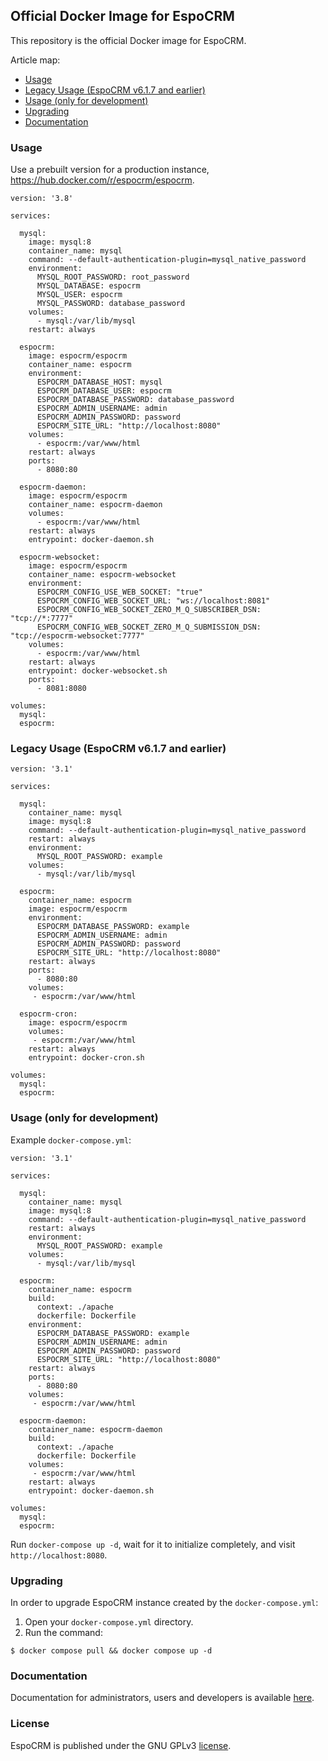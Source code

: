 ## Official Docker Image for EspoCRM

This repository is the official Docker image for EspoCRM.

Article map:

- [Usage](#usage)
- [Legacy Usage (EspoCRM v6.1.7 and earlier)](#legacy-usage-espocrm-v617-and-earlier)
- [Usage (only for development)](#usage-only-for-development)
- [Upgrading](#upgrading)
- [Documentation](#documentation)

### Usage

Use a prebuilt version for a production instance, https://hub.docker.com/r/espocrm/espocrm.

```
version: '3.8'

services:

  mysql:
    image: mysql:8
    container_name: mysql
    command: --default-authentication-plugin=mysql_native_password
    environment:
      MYSQL_ROOT_PASSWORD: root_password
      MYSQL_DATABASE: espocrm
      MYSQL_USER: espocrm
      MYSQL_PASSWORD: database_password
    volumes:
      - mysql:/var/lib/mysql
    restart: always

  espocrm:
    image: espocrm/espocrm
    container_name: espocrm
    environment:
      ESPOCRM_DATABASE_HOST: mysql
      ESPOCRM_DATABASE_USER: espocrm
      ESPOCRM_DATABASE_PASSWORD: database_password
      ESPOCRM_ADMIN_USERNAME: admin
      ESPOCRM_ADMIN_PASSWORD: password
      ESPOCRM_SITE_URL: "http://localhost:8080"
    volumes:
      - espocrm:/var/www/html
    restart: always
    ports:
      - 8080:80

  espocrm-daemon:
    image: espocrm/espocrm
    container_name: espocrm-daemon
    volumes:
      - espocrm:/var/www/html
    restart: always
    entrypoint: docker-daemon.sh

  espocrm-websocket:
    image: espocrm/espocrm
    container_name: espocrm-websocket
    environment:
      ESPOCRM_CONFIG_USE_WEB_SOCKET: "true"
      ESPOCRM_CONFIG_WEB_SOCKET_URL: "ws://localhost:8081"
      ESPOCRM_CONFIG_WEB_SOCKET_ZERO_M_Q_SUBSCRIBER_DSN: "tcp://*:7777"
      ESPOCRM_CONFIG_WEB_SOCKET_ZERO_M_Q_SUBMISSION_DSN: "tcp://espocrm-websocket:7777"
    volumes:
      - espocrm:/var/www/html
    restart: always
    entrypoint: docker-websocket.sh
    ports:
      - 8081:8080

volumes:
  mysql:
  espocrm:
```

### Legacy Usage (EspoCRM v6.1.7 and earlier)

```
version: '3.1'

services:

  mysql:
    container_name: mysql
    image: mysql:8
    command: --default-authentication-plugin=mysql_native_password
    restart: always
    environment:
      MYSQL_ROOT_PASSWORD: example
    volumes:
      - mysql:/var/lib/mysql

  espocrm:
    container_name: espocrm
    image: espocrm/espocrm
    environment:
      ESPOCRM_DATABASE_PASSWORD: example
      ESPOCRM_ADMIN_USERNAME: admin
      ESPOCRM_ADMIN_PASSWORD: password
      ESPOCRM_SITE_URL: "http://localhost:8080"
    restart: always
    ports:
      - 8080:80
    volumes:
     - espocrm:/var/www/html

  espocrm-cron:
    image: espocrm/espocrm
    volumes:
     - espocrm:/var/www/html
    restart: always
    entrypoint: docker-cron.sh

volumes:
  mysql:
  espocrm:
```

### Usage (only for development)

Example `docker-compose.yml`:

```
version: '3.1'

services:

  mysql:
    container_name: mysql
    image: mysql:8
    command: --default-authentication-plugin=mysql_native_password
    restart: always
    environment:
      MYSQL_ROOT_PASSWORD: example
    volumes:
      - mysql:/var/lib/mysql

  espocrm:
    container_name: espocrm
    build:
      context: ./apache
      dockerfile: Dockerfile
    environment:
      ESPOCRM_DATABASE_PASSWORD: example
      ESPOCRM_ADMIN_USERNAME: admin
      ESPOCRM_ADMIN_PASSWORD: password
      ESPOCRM_SITE_URL: "http://localhost:8080"
    restart: always
    ports:
      - 8080:80
    volumes:
     - espocrm:/var/www/html

  espocrm-daemon:
    container_name: espocrm-daemon
    build:
      context: ./apache
      dockerfile: Dockerfile
    volumes:
     - espocrm:/var/www/html
    restart: always
    entrypoint: docker-daemon.sh

volumes:
  mysql:
  espocrm:
```

Run `docker-compose up -d`, wait for it to initialize completely, and visit `http://localhost:8080`.

### Upgrading

In order to upgrade EspoCRM instance created by the `docker-compose.yml`:

1. Open your `docker-compose.yml` directory.
2. Run the command:

```
$ docker compose pull && docker compose up -d
```

### Documentation

Documentation for administrators, users and developers is available [here](https://docs.espocrm.com).

### License

EspoCRM is published under the GNU GPLv3 [license](https://raw.githubusercontent.com/espocrm/espocrm-docker/master/LICENSE).
